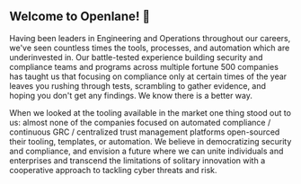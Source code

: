 ## Welcome to Openlane! 👋

Having been leaders in Engineering and Operations throughout our careers, we've seen countless times the tools, processes, and automation which are underinvested in. Our battle-tested experience building security and compliance teams and programs across multiple fortune 500 companies has taught us that focusing on compliance only at certain times of the year leaves you rushing through tests, scrambling to gather evidence, and hoping you don't get any findings. We know there is a better way.

When we looked at the tooling available in the market one thing stood out to us: almost none of the companies focused on automated compliance / continuous GRC / centralized trust management platforms open-sourced their tooling, templates, or automation. We believe in democratizing security and compliance, and envision a future where we can unite individuals and enterprises and transcend the limitations of solitary innovation with a cooperative approach to tackling cyber threats and risk.
